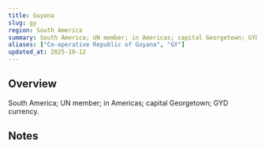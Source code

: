 ```yaml
---
title: Guyana
slug: gy
region: South America
summary: South America; UN member; in Americas; capital Georgetown; GYD currency.
aliases: ["Co-operative Republic of Guyana", "GY"]
updated_at: 2025-10-12
---
```


## Overview

South America; UN member; in Americas; capital Georgetown; GYD currency.

## Notes

<!-- Add your first note below -->
